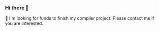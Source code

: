 ### Hi there 👋

👯 I'm looking for funds to finish my compiler project. Please contact me if you are interested.
